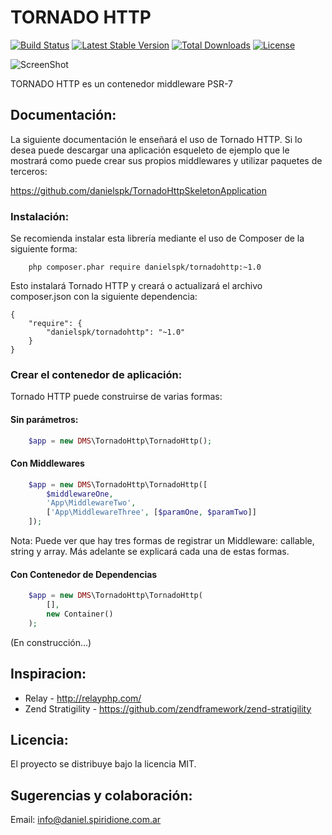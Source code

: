TORNADO HTTP
============

[![Build Status](https://travis-ci.org/danielspk/TornadoHttp.svg)](https://travis-ci.org/danielspk/TornadoHttp)
[![Latest Stable Version](https://poser.pugx.org/danielspk/TornadoHttp/v/stable.svg)](https://packagist.org/packages/danielspk/TornadoHttp)
[![Total Downloads](https://poser.pugx.org/danielspk/TornadoHttp/downloads.svg)](https://packagist.org/packages/danielspk/TornadoHttp)
[![License](https://poser.pugx.org/danielspk/TornadoHttp/license.svg)](https://packagist.org/packages/danielspk/TornadoHttp)

![ScreenShot](http://tornado-php.com/wp-content/uploads/2014/08/tornado-php.png)

TORNADO HTTP es un contenedor middleware PSR-7

## Documentación:

La siguiente documentación le enseñará el uso de Tornado HTTP. Si lo desea puede descargar una aplicación esqueleto de 
ejemplo que le mostrará como puede crear sus propios middlewares y utilizar paquetes de terceros:

https://github.com/danielspk/TornadoHttpSkeletonApplication

### Instalación:

Se recomienda instalar esta librería mediante el uso de Composer de la siguiente forma:

```
    php composer.phar require danielspk/tornadohttp:~1.0
```

Esto instalará Tornado HTTP y creará o actualizará el archivo composer.json con la siguiente dependencia:

```
{
    "require": {
        "danielspk/tornadohttp": "~1.0"
    }
}
```

### Crear el contenedor de aplicación:

Tornado HTTP puede construirse de varias formas:

#### Sin parámetros:

```php
    $app = new DMS\TornadoHttp\TornadoHttp();
```

#### Con Middlewares

```php
    $app = new DMS\TornadoHttp\TornadoHttp([
        $middlewareOne,
        'App\MiddlewareTwo',
        ['App\MiddlewareThree', [$paramOne, $paramTwo]]
    ]);
```

Nota: Puede ver que hay tres formas de registrar un Middleware: callable, string y array. Más adelante se explicará 
cada una de estas formas.

#### Con Contenedor de Dependencias

```php
    $app = new DMS\TornadoHttp\TornadoHttp(
        [],
        new Container()
    );
```

(En construcción...)

## Inspiracion:

- Relay - http://relayphp.com/
- Zend Stratigility - https://github.com/zendframework/zend-stratigility

## Licencia:

El proyecto se distribuye bajo la licencia MIT.

## Sugerencias y colaboración:

Email: info@daniel.spiridione.com.ar
